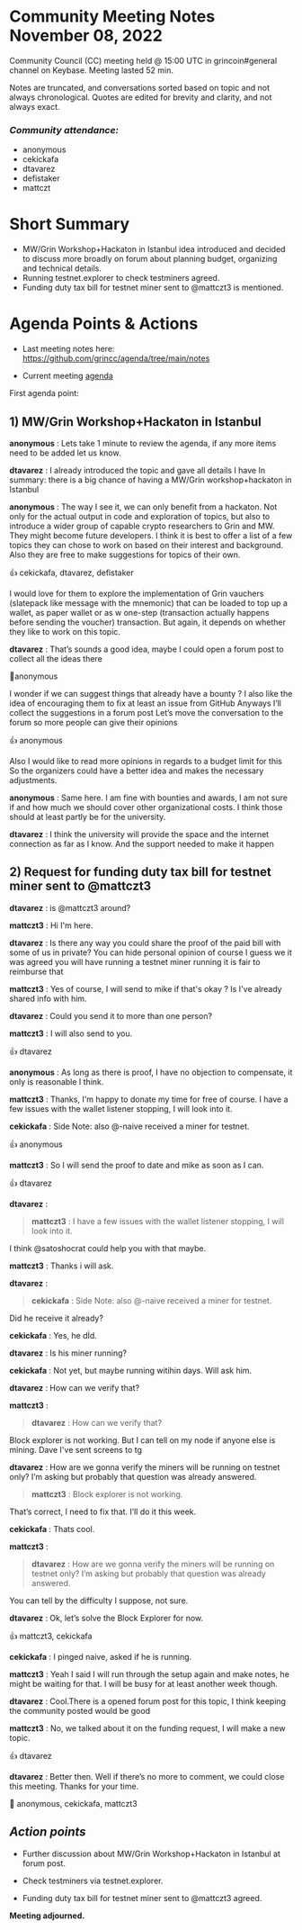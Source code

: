 
# Community Meeting Notes November 08, 2022

Community Council (CC) meeting held @ 15:00 UTC in grincoin#general channel on Keybase. Meeting lasted 52  min.

Notes are truncated, and conversations sorted based on topic and not always chronological. Quotes are edited for brevity and clarity, and not always exact.

### _Community attendance:_

* anonymous
* cekickafa
* dtavarez
* defistaker
* mattczt



# Short Summary
 
- MW/Grin Workshop+Hackaton in Istanbul idea introduced and decided to discuss more broadly on forum about planning budget, organizing  and technical details.
- Running testnet.explorer to check testminers  agreed.
- Funding duty tax bill for testnet miner sent to @mattczt3 is mentioned.
# Agenda Points & Actions
 

* Last meeting notes here: https://github.com/grincc/agenda/tree/main/notes

* Current meeting [agenda](https://github.com/grincc/agenda/issues/71)



First agenda point:



##  1) MW/Grin Workshop+Hackaton in Istanbul


__anonymous__ : Lets take 1 minute to review the agenda, if any more items need to be added let us know.


__dtavarez__ : I already introduced the topic and gave all details I have
In summary: there is a big chance of having a MW/Grin workshop+hackaton in Istanbul

__anonymous__ : The way I see it, we can only benefit from a hackaton. Not only for the actual output in code and exploration of topics, but also to introduce a wider group of capable crypto researchers to Grin and MW. They might become future developers.
I think it is best to offer a list of a few topics they can chose to work on based on their interest and background. Also they are free to make suggestions for topics of their own.

👍 cekickafa, dtavarez, defistaker

I would love for them to explore the implementation of Grin vauchers (slatepack like message with the mnemonic) that can be loaded to top up a wallet, as paper wallet or as w one-step (transaction actually happens before sending the voucher) transaction.
But again, it depends on whether they like to work on this topic.

__dtavarez__ : That’s sounds a good idea, maybe I could open a forum post to collect all the ideas there

💯anonymous

I wonder if we can suggest things that already have a bounty ?
I also like the idea of encouraging them to fix at least an issue from GitHub
Anyways I’ll collect the suggestions in a forum post
Let’s move the conversation to the forum so more people can give their opinions

👍 anonymous

Also I would like to read more opinions in regards to a budget limit for this
So the organizers could have a better idea and makes the necessary adjustments.

__anonymous__ : Same here. I am fine with bounties and awards, I am not sure if and how much we should cover other organizational costs. I think those should at least partly be for the university.

__dtavarez__ : I think the university will provide the space and the internet connection as far as I know. And the support needed to make it happen

##  2) Request for funding duty tax bill for testnet miner sent to @mattczt3


__dtavarez__ : is @mattczt3 around?

__mattczt3__ :  Hi I'm here.

__dtavarez__ : Is there any way you could share the proof of the paid bill with some of us in private? You can hide personal opinion of course
I guess we it was agreed you will have running a testnet miner running it is fair to reimburse that

__mattczt3__ : Yes of course, I will send to mike if that's okay ? Is I've already shared info with him.

__dtavarez__ : Could you send it to more than one person?

__mattczt3__ : I will also send to you.

👍 dtavarez

__anonymous__ : As long as there is proof, I have no objection to compensate, it only is reasonable I think.

__mattczt3__ : Thanks, I'm happy to donate my time for free of course.
I have a few issues with the wallet listener stopping, I will look into it.

__cekickafa__ : Side Note: also @-naive received a miner for testnet.

👍 anonymous

__mattczt3__ : So I will send the proof to date and mike as soon as I can.

👍 dtavarez

__dtavarez__ : 

>__mattczt3__ : I have a few issues with the wallet listener stopping, I will look into it.

I think @satoshocrat could help you with that maybe.

__mattczt3__ : Thanks i will ask.

__dtavarez__ : 

>__cekickafa__ : Side Note: also @-naive received a miner for testnet.

Did he receive it already?

__cekickafa__ : Yes, he dİd.

__dtavarez__ : Is his miner running?

__cekickafa__ : Not yet, but maybe running witihin days. Will ask him.

__dtavarez__ : How can we verify that?

__mattczt3__ : 

>__dtavarez__ : How can we verify that?

Block explorer is not working. But I can tell on my node if anyone else is mining. Dave I've sent screens to tg

__dtavarez__ : How are we gonna verify the miners will be running on testnet only? I’m asking but probably that question was already answered.

>__mattczt3__ : Block explorer is not working.

That’s correct, I need to fix that. I’ll do it this week.

__cekickafa__ : Thats cool.

__mattczt3__ : 

>__dtavarez__ : How are we gonna verify the miners will be running on testnet only? I’m asking but probably that question was already answered.

You can tell by the difficulty I suppose, not sure.

__dtavarez__ : Ok, let’s solve the Block Explorer for now.

👍 mattczt3, cekickafa

__cekickafa__ : I pinged naive, asked if he is running.

__mattczt3__ : Yeah I said I will run through the setup again and make notes, he might be waiting for that. I will be busy for at least another week though.

__dtavarez__ : Cool.There is a opened forum post for this topic, I think keeping the community posted would be good

__mattczt3__ : No, we talked about it on the funding request, I will make a new topic.

👍 dtavarez

__dtavarez__ : Better then. Well if there’s no more to comment, we could close this meeting. Thanks for your time.

👋 anonymous, cekickafa, mattczt3




## *Action points*


* Further discussion about MW/Grin Workshop+Hackaton in Istanbul at forum post.

* Check testminers via testnet.explorer.

* Funding duty tax bill for testnet miner sent to @mattczt3 agreed.

**Meeting adjourned.**